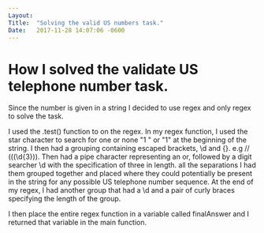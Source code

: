```yaml
---
Layout:	
Title:	"Solving the valid US numbers task."
Date:	2017-11-28 14:07:06 -0600
---
```


# How I solved the validate US telephone number task.
Since the number is given in a string I decided to use regex and only regex to solve the task.

I used the .test() function to on the regex.
In my regex function, I used the star character to search for one or none "1 " or "1" at the beginning of the string.
I then had a grouping containing escaped brackets, \d and {}. e.g // ((\(\d{3}\)).
Then had a pipe character representing an or, followed by a digit searcher \d with the specification of three in length.
all the separations I had them grouped together and placed where they could potentially be present in the string for any possible US telephone number sequence.
At the end of my regex, I had another group that had a \d and a pair of curly braces specifying the length of the group.

I then place the entire regex function in a variable called finalAnswer and I returned that variable in the main function.

